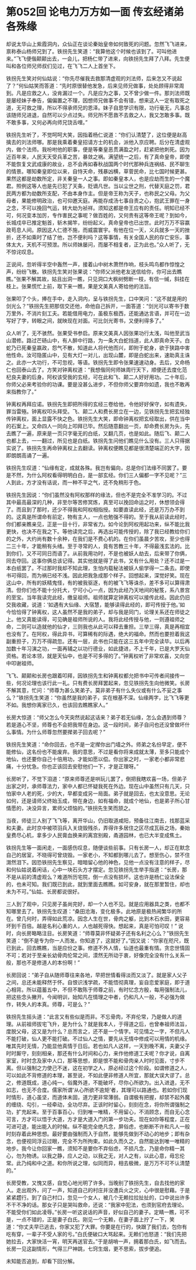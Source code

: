 # 第052回 论电力万方如一面 传玄经诸弟各殊缘

却说太华山上紫霞洞内，众仙正在谈论秦始皇帝如何致死的问题。忽然飞飞进来，禀称泰山杨师兄到了。铁拐先生笑道：“我算他这个时候也该到了。可叫他进来。”飞飞便偕颠颠出去，一会儿，把杨仁带了进来，向铁拐先生拜了八拜。先生便叫和各位师兄师叔们见过，在飞飞二人上首坐下。

铁拐先生笑对何仙姑说：“你先尽催我去救那清虚观的刘法师，后来怎又不说起了？”何仙姑笑而答道：“先时原很替他发急，后来见师兄做事，处处顾得非常周到。凡是应救之人，没肯漏过一个。凡是应为之事，又不曾少做一件。那刘法师既是屡经妹子奉告，偏偏置之不理，因想师兄做事不会有错，想来这人一定有取死之道，无可救之理，所以不得承师兄的恩泽。妹子自思学识有限，功行毫无，凡事总该随师兄进退，自然可以少点过失。师兄所不愿救不去救之人，我又怎敢多事。既不敢多事，又何必再向师兄饶舌哩。”

铁拐先生听了，不觉呵呵大笑，因指着杨仁说道：“你们认清楚了，这位便是赵高擒去的刘法师哪。那是我乘着秦皇招请方士的机会，派他入京应聘。后分在清虚观内，做个法师。我吩咐他的职事，便是等秦皇恶贯满盈之时，赶紧把他刺死。因为近百年来，人民天天受兵革之苦，暴敛之祸。满望统一之后，有了真命皇帝，即使不能恢复文武成康的故业，总不会再如春秋战国两个时代那种兵连祸结、民不聊生的情景。哪知秦皇即位以来，自恃天命，残暴凶横，草菅民命，比七国时候更甚。果然这都是劫数所定，非关秦皇一人之事。即如秦皇本人，也是应劫而生的一个魔君。照例这等人也是先已犯了天条，贬谪凡世。当以尘世之刑，代替天庭之罚，君民两方都为劫数所支配，不由本身作主。但是帝王称为天子，也称民之父母。为父母者，果能修明政治，也可仰邀天庭。再能存成汤七事自责之心，抱武王罪在一身之念，不可以挽回气运，转大劫为祯祥。须知这都是帝王应有的责任。明知已经不可，何况变本加厉，专作害民之事呢？做百姓的，又何贵有这等帝王呢？到如今，长城戍卒已推定魁首，斩木揭竿，纷纷起义。真命皇帝也已出世。此时万万不容嬴政苟息人间。原因这人仁德不施，而威震寰宇。有他在位一天，义兵就多一天的挫折，还不如乘时了结了他，岂不便利吗？这等事情，有关全国人民的存亡安乐，事体太大，天机不可预泄。所以师妹屡问，而屡不相复者，正为此也。”众人听了，无不惊诧叹息。

正说间，忽听得半空中轰然一声，接着山中树木萧然作响，枝头鸣鸟都作惊惶之声，纷纷飞散。铁拐先生笑对张果说：“你师父派他老友送信给你，你可出去瞧瞧。”张果不解其故，姑且出洞一瞧，只见洞口大枫树劈断一枝，有信一缄，斜挂在枝上。张果慌忙上前，取下来一瞧，果是文美真人寄给他的法旨。

张果叩了个头，捧在手中，走入洞内，呈与铁拐先生，口中笑问：“这不就是用的剑光么？”铁拐先生把那信交还他，命他自己拆开，一面答道：“剑光可以寄书于数万里外，不消片刻工夫。若能借用电力，虽极东极西，还能通达言语，并可在一边写好了字，转眼之间，就映现在对面。可比剑光寄书，又便利得多了。”

众人听了，无不骇然。张果受书参启。原来文美真人因张果功行太浅，叫他至武当山潜修。路过芒砀山中，有人醉中行路，为一条大白蛇挡道，此人即真命天子。白蛇乃已死秦皇嬴政，怨气不散，知道此人将代他而兴，即附于蛇身，欲于狭路中害他性命。汝可隐匿山中，见有大灯一对儿，出现山麓，即是白蛇出来，速助真主诛之。此亦一大功行，不可忽视，等语。铁拐先生即令张果速速动身。去后，又命杨仁也回泰山去了。方笑对钟离权道：“我想偕同何师妹周行天下，顺便还去度化范杞良夫妻的后身。阿权该受我的玄经，可在此和飞、颠二人好好用功。二十年后，你师父必来考验你的功课。要是没甚么进步，不但你师父要弃你如遗，我也不敢再来指教你了。”

钟离权再拜应诺。铁拐先生即把所得的玄经三卷给他，令他好好保守，如有遗失，罪当雷殛。钟离权叩头拜受。飞、颠二人和费长房立在一边，见铁拐先生把玄经独传钟离权，面上显露不快之色。铁拐先生大笑，即命钟离权把玄经取出，供在当中的石案上。又命四人一同向上叩拜已毕。然后随意翻出一页，却命费长房为头，先去瞧了一遍，原来是一页只字毫无的白纸，又翻几页，也是如此。随后飞、颠二人也都上去，一一翻过，所见也是白纸。铁拐先生问他们瞧见什么没有。三人只得据实说了。铁拐先生再命钟离权上去翻读。钟离权便瞧见都是很清楚端正的大字，因即朗朗高诵了一遍。

铁拐先生叹道：“仙缘有定，成就各殊。我岂有偏向，总是你们法缘不同罢了。要是不然，为什么阿权看得明明白白，是一部玄经。你们三人偏都一字不见呢？”三人到此，方才没有话说，而一种不平之气，还不免稍形于色。

铁拐先生因说：“你们虽然没有阿权那样的缘法，但也不是完全不准学习的。不过其中最高最深的几种，非至尔等苦修冥炼，真至可以挽回命运之时，休想领会得了。而且到了那时，还少不得我和阿权相指授。如要直读此经，还是万万办不到的。这真是所谓命有前定，物有主人，一点也勉强不得的。至于我从前读此经时，你们都亲瞧亲见，正是一目十行，非常省力。如今论到阿权用起功来，纵不能比我更快，也决不在我之下。等他读完之后，再选出可能传授的，除了我已经教给你们的之外，大约尚有数十余种，在我们是不费心机的。在你们虽晨夕苦攻，至少也得二三十年，才能稍有头绪。至于寻常的人，竟有苦教三十年，不得最浅玄法的。比到你们，又不可同日而语了。从前我用功时，不是也被妖人劫去，后来带了你俩，同去夺回。这事你俩总该记得。其实他就是得了此书，又有什么用处？还不过是一本白纸罢了。不过那时我却不知此理，生怕内载秘法被妖人偷学得一二条去。即使书可得回，而为祸已经不浅。因此把我急成那个样子。回想起来，深觉好笑。现在这山中，所有的妖精鬼怪，有的被我驱逐，有的被飞飞等诛杀，差不多可以算得肃清。但你们也不能十分托大，宁可小心一点，因为此经乃天地间的秘笈，系八景宫的至宝。当年我读完此经，缴呈祖师。祖师就算定钟离权可以接传此经。因此仍旧交我收藏，说道：‘如遇有大仙缘、大宿慧，能够读得此经的，即可传授于他。’如今恰恰得了钟离权，这人虽然不是我的弟子，却与我是同门，论理关系还在师徒之上。他又真能读得，可见确是祖师所说的人。我将此经传授与他，一则遵祖师之命，二则可以造就他的仙才，三则我也从此可以释去重担。三举三得，真是再相宜也没有了。在阿权，得此异书，可算稀有的际遇，绝大的福命。然而也要担着我这副重担子，万万不得疏忽。还有一层，此书也只能在这三五年中完全读毕。以后再加数十年习演之功，一面再辅之以功行德业，如此捷进，不上千年，已是大罗天仙资格。若论本领，就是天仙中，也是不可多得的了。”钟离权听了非常欢喜，又向空中叩谢祖师。

飞飞、颠颠和长房也跟着叩拜，因铁拐先生和钟离权都允把书中可传者间接传一些，何况论理也该行此一礼。只有费长房拜罢起来，忽见铁拐先生向他微笑。长房不解其意，忙问：“师尊为甚么笑弟子。莫非弟子有什么失仪或有什么不妥之事么？”铁拐先生笑道：“你虽然是我的弟子，实在根基不深。仙缘两字，比飞飞等更不如。我想你离家已久，也该回去瞧瞧家人。”

长房大惊道：“师父怎么今天突然说起这话来？弟子若无仙缘，怎么会遇到师尊？若是道心不坚，师尊也不会把我带在身边。这一段时间，弟子自问也还没曾做坏什么事情。为什么师尊忽然要撵弟子回去呢？”

铁拐先生笑道：“命你回去，也不是一定撵你出门墙之外。师弟之名份早定，便不能修仙，这名份也不能废弃。我的意思，不过是看你将来成就太薄，至多只能成个地仙，也还要你自己十倍用功，才能如愿以偿。你出家之时，一家老小都非常悲痛，十分忧急。你也正该回去安慰他们一下，才是正理呀。”

长房听了，不觉下泪道：“原来师尊还是哄玩儿罢了，倒把我瞎欢喜一场，但弟子出家之时，承师尊法力，家中人都已怀疑我死在外边。现在山中虽然只有几天，只怕家中人老的死，少的大，早都变成另一局面。弟子就是回去，也太没意思。无论如何，还是请师父终始玉成，带在身边，如有福命，就成个地仙，也是弟子所心甘情愿的，决没异言，累师父烦恼的。”铁拐先生笑而颔之。

当夜，师徒三人别了飞飞等，离开华山，仍旧取道咸阳，预备往江南去，找那蓝采和夫妻。此时京中被项羽兵入关烧毁残杀，弄得许多居住之区尽成瓦砾之场，秦始皇费尽心机，拿多少人民膏血换来的离宫别殿，甬道园林，也已大半变成焦土。

铁拐先生等一面闲走，一面感伤叹息，随便谈些前事。只有长房一人，却正在默念自己的居室，不晓得可曾烧毁。一家老小，不知都到哪儿去了。想至伤心，禁不住潸然泪下。因恐铁拐先生察见，暗暗留心他的神色，见他一点没有注意的样子，尽和何仙姑说着闲话，心中一块石头方才摆定。忽见铁拐先生举手指道：“长房，那不是从前的清虚观么？难道所历宅院，倒一点没有损坏。这也许是杨仁设法保全的，也未可知。我们既已到此，就到里面去瞧瞧。如可安身，就在那里暂住，却也未为不可。”仙姑、长房都说很好。

三人到了观中，只见房子虽尚完好，却一个人也不见。就是应用器具之类，也都不知哪里去了。铁拐先生叹道：“桑田沧海，变化极多。此地原是极热闹繁华的所在。曾几何时，弄得如此荒凉。因念人生在世，骨肉之躯，比到木石水田，更容易坏到千百倍。越是名利心重的人，人也越死得快。想起来，真是可怕可叹！”
说时，向长房略略注目。长房笑道：“师尊莫非怀疑弟子还有名利之心么？”铁拐先生笑道：“倒不是专为你一人而发。你知道了，这就好了。”因又说：“你家在咫尺，既已到此，回去瞧瞧，当是应份之事。修道不外人情，仙道也最重有情。贪恋世情固不可；若对于至亲长幼骨肉伦常之间，漠然无所动于衷，好像完全没有什么关系一般，那也不是修道人的本份啊！”

长房回说：“弟子自从随师尊往来各地，早把世情看得淡而又淡了。就是家人父子之间，总还未能释然于怀。自恨识浅学疏，不能悟彻真理，妄自恋爱家庭，即于道心相背。所以蕴蓄五中，不但不敢陈于师尊之前，有时忆念方殷，每用强制法儿，把这些念头撇开。今闻明训，始知凡在情理之中者，仍和凡人一般，不必强为做作，转失人的本真。师尊，可是么？”

铁拐先生摇头道：“此言又有些似是而非。不忘骨肉，不弃伦常，乃是做人的道理。从前祖师拔宅飞升，是为什么？就是我本人，于得道之后，也曾奉祖师法旨，度脱父母，这又是为什么？总而言之，还不是一个情字。可见情之一字，不但凡人不能打破，仙人更不能打破。不过仙人之情，要先从无情中修成可以用情的机缘。唯其先时无情，乃能显他真情于日后。若也如凡人这样，一天到晚不离，夫妻父子时时厮守，刻刻相亲，那还有什么时间和心力，来作他修道工夫呢？你才说，自离家室，时时念及家中人口，那等思想，即是恨不能和骨肉亲人时时见面，寸步不离。但以强制之力使己不迷，这在初学之人，原必经过这个阶段。如谓修道之人，可以如此不背修道的本理，甚至说，不如此便非修道人所宜，那就大误大谬了。总之，修道既成，道心纯一。俗魔外道，不能破坏，尽你心所欲为。出入进退，无不如志，也无不合度。儒家所谓‘从心所欲不逾矩’者，其理可以路通也。若如你们现时情形，道心虽坚，而道体未固，道力更非常薄弱。自谓极有把握，却禁不起外魔的缠绕、勾引，一经牵动，全功尽弃。正该时时留心，刻刻在念，将你所谓强制之功，扩充起来。至于百事百心，归到唯一唯精，不用留心，不消顾念，而自无心念可言，方才可以悟于大道，方才是大道入门的第一步功夫。现在如你等程度，正在可进可退，能出能入的时候。纵不能完全绝凡念，屏俗虑，也断断不许和凡人一般时刻存着此种思想。最好要由强制而入于自然，能够先做到不动心的地步；即有杂念，也便视同浮云过眼，完全不为所拘束。如此久而久之，自然能达到唯一唯精的地步。我今让你回家一瞧，须知不是要你不弃俗虑，不损凡念，乃是命你精一其心，勿为物诱。以我之静，应人之动，以我之无，对人之有，以此心意，毋忘伦常。此乃纯和中之道。和你所说之理，似同而异，相去极微，是万万不可不认清楚的。”

长房受教，又愧又感，自觉心地光明了许多。当晚别了铁拐先生，自去找他的家人。走出观外，问了一声，知道自己的村庄并没遭兵火之灾，心中很是慰藉。于是紧紧趱行。到了自己村口，忽见一个女人，被几个无赖拉拉扯扯的，口中说出许多不干不净的话。那女子只是哭叫救命，还说：“我家中犯法，也须到官府去理论。不能受你们如此凌辱。”长房一听这说话的声音，好似自己的妻子。定睛一瞧，可不是，一点不错的，正是妻子白氏。刚见一个无赖，在妻子面上拧了一下，笑道：“你丈夫早已逃去，你家又犯了大罪。你要是在行的，快跟了我们去，包你有吃有穿，一辈子不受人家的亏。”白氏便破口大骂起来。无赖们也怒道：“我们先把她拉去，大家快活一宵，明天再送官去。”于是胡哨一声，拥着那白氏，如飞而去。长房一见这副情形，气得三尸神跳，七窍生烟，更不思索，拔步便追。

未知能否追到，却看下回分解。
